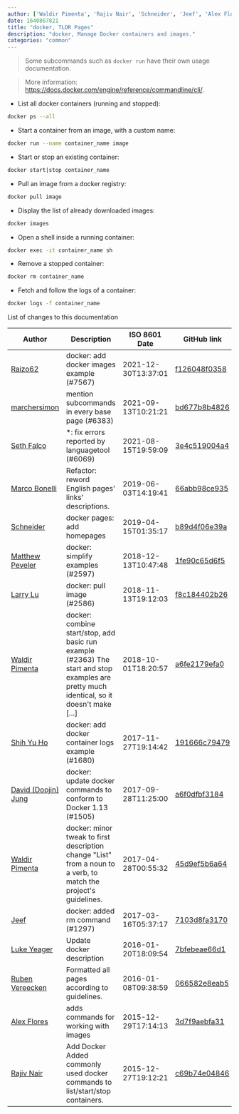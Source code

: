 ```yaml
---
author: ['Waldir Pimenta', 'Rajiv Nair', 'Schneider', 'Jeef', 'Alex Flores', 'Marco Bonelli', 'Ruben Vereecken', 'Shih Yu Ho', 'David (Doojin) Jung', 'Larry Lu', 'Raizo62', 'Matthew Peveler', 'Seth Falco', 'marchersimon', 'Luke Yeager']
date: 1640867821
title: "docker, TLDR Pages"
description: "docker, Manage Docker containers and images."
categories: "common"
---
```

> Some subcommands such as `docker run` have their own usage documentation.

> More information: <https://docs.docker.com/engine/reference/commandline/cli/>.

- List all docker containers (running and stopped):

```bash
docker ps --all
```

- Start a container from an image, with a custom name:

```bash
docker run --name container_name image
```

- Start or stop an existing container:

```bash
docker start|stop container_name
```

- Pull an image from a docker registry:

```bash
docker pull image
```

- Display the list of already downloaded images:

```bash
docker images
```

- Open a shell inside a running container:

```bash
docker exec -it container_name sh
```

- Remove a stopped container:

```bash
docker rm container_name
```

- Fetch and follow the logs of a container:

```bash
docker logs -f container_name
```
List of changes to this documentation


Author | Description | ISO 8601 Date | GitHub link
------|-----|-----|-----
[Raizo62](mailto:silicium62-github@yahoo.fr) | docker: add docker images example (#7567) | 2021-12-30T13:37:01 | [f126048f0358](https://github.com/tldr-pages/tldr/commit/f126048f03580200edf9ad8fd66d7d134b3779d9)
[marchersimon](mailto:50295997+marchersimon@users.noreply.github.com) | mention subcommands in every base page (#6383) | 2021-09-13T10:21:21 | [bd677b8b4826](https://github.com/tldr-pages/tldr/commit/bd677b8b48260e301fb99fea794f4dc1458d1562)
[Seth Falco](mailto:seth@falco.fun) | *: fix errors reported by languagetool (#6069) | 2021-08-15T19:59:09 | [3e4c519004a4](https://github.com/tldr-pages/tldr/commit/3e4c519004a471c861cdc609fd7239ee3355671c)
[Marco Bonelli](mailto:marco@mebeim.net) | Refactor: reword English pages' links' descriptions. | 2019-06-03T14:19:41 | [66abb98ce935](https://github.com/tldr-pages/tldr/commit/66abb98ce935c0f4516bf30c4d6da72180d5a3ab)
[Schneider](mailto:lucas.schneider@sap.com) | docker pages: add homepages | 2019-04-15T01:35:17 | [b89d4f06e39a](https://github.com/tldr-pages/tldr/commit/b89d4f06e39a8d6bbabf0f87f33b9888950df655)
[Matthew Peveler](mailto:matt.peveler@gmail.com) | docker: simplify examples (#2597) | 2018-12-13T10:47:48 | [1fe90c65d6f5](https://github.com/tldr-pages/tldr/commit/1fe90c65d6f55f9977719fb734bdc8176e047922)
[Larry Lu](mailto:pudding850806@gmail.com) | docker: pull image (#2586) | 2018-11-13T19:12:03 | [f8c184402b26](https://github.com/tldr-pages/tldr/commit/f8c184402b263b5a6da4dac5ec9a6cc350640e30)
[Waldir Pimenta](mailto:waldyrious@gmail.com) | docker: combine start/stop, add basic run example (#2363) The start and stop examples are pretty much identical, so it doesn't make [...] | 2018-10-01T18:20:57 | [a6fe2179efa0](https://github.com/tldr-pages/tldr/commit/a6fe2179efa00b1e0fed15b2c720bd992713feb1)
[Shih Yu Ho](mailto:methodho@gmail.com) | docker: add docker container logs example (#1680) | 2017-11-27T19:14:42 | [191666c79479](https://github.com/tldr-pages/tldr/commit/191666c79479ae7e387e776164a2aea7d1f9ad10)
[David (Doojin) Jung](mailto:d.jung460@gmail.com) | docker: update docker commands to conform to Docker 1.13 (#1505) | 2017-09-28T11:25:00 | [a6f0dfbf3184](https://github.com/tldr-pages/tldr/commit/a6f0dfbf3184dc7d8dd2f35cb51214f1e8f29bd4)
[Waldir Pimenta](mailto:waldyrious@gmail.com) | docker: minor tweak to first description change "List" from a noun to a verb, to match the project's guidelines. | 2017-04-28T00:55:32 | [45d9ef5b6a64](https://github.com/tldr-pages/tldr/commit/45d9ef5b6a649054aa3fedebd34b509500428075)
[Jeef](mailto:jeeftor@users.noreply.github.com) | docker: added rm command (#1297) | 2017-03-16T05:37:17 | [7103d8fa3170](https://github.com/tldr-pages/tldr/commit/7103d8fa3170b0dc371ab8cf0e295e9f8cbc6c48)
[Luke Yeager](mailto:lukeyeager@users.noreply.github.com) | Update docker description | 2016-01-20T18:09:54 | [7bfebeae66d1](https://github.com/tldr-pages/tldr/commit/7bfebeae66d101b4ebb20cdbfc8e0ecd833e3192)
[Ruben Vereecken](mailto:rubenvereecken@gmail.com) | Formatted all pages according to guidelines. | 2016-01-08T09:38:59 | [066582e8eab5](https://github.com/tldr-pages/tldr/commit/066582e8eab57bce9861cc8d379e158d61f1cc95)
[Alex Flores](mailto:eflores@mdsol.com) | adds commands for working with images | 2015-12-29T17:14:13 | [3d7f9aebfa31](https://github.com/tldr-pages/tldr/commit/3d7f9aebfa313cb7e91077dd17d53eb60726ee68)
[Rajiv Nair](mailto:rnair@rnair.local) | Add Docker Added commonly used docker commands to list/start/stop containers. | 2015-12-27T19:12:21 | [c69b74e04846](https://github.com/tldr-pages/tldr/commit/c69b74e04846804d44d2a9b12bf7cdb52aedd31a)

